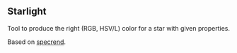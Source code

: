 ## Starlight

Tool to produce the right (RGB, HSV/L) color for a star with given properties.

Based on [specrend](https://www.fourmilab.ch/documents/specrend/).

